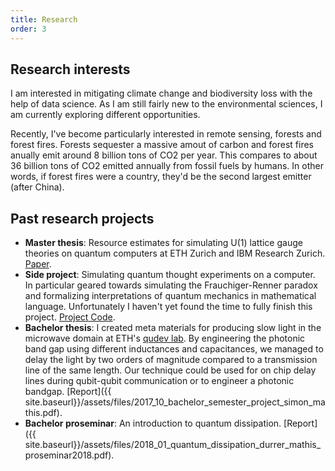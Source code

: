 ```yaml
---
title: Research
order: 3
---
```

## Research interests
I am interested in mitigating climate change and biodiversity loss with the help of data science. As I am still fairly new to the environmental sciences, I am currently exploring different opportunities.  

Recently, I've become particularly interested in remote sensing, forests and forest fires. Forests sequester a massive amout of carbon and forest fires anually emit around 8 billion tons of CO2 per year. This compares to about 36 billion tons of CO2 emitted annually from fossil fuels by humans. In other words, if forest fires were a country, they'd be the second largest emitter (after China).

## Past research projects
- __Master thesis__: Resource estimates for simulating U(1) lattice gauge theories on quantum computers at ETH Zurich and IBM Research Zurich. [Paper](https://arxiv.org/abs/2005.10271).
- __Side project__: Simulating quantum thought experiments on a computer.  
 In particular geared towards simulating the Frauchiger-Renner paradox and formalizing interpretations of quantum mechanics in mathematical language. Unfortunately I haven't yet found the time to fully finish this project. [Project Code](https://github.com/Croydon-Brixton/qthought).
- __Bachelor thesis__: I created meta materials for producing slow light in the microwave domain at ETH's [qudev lab](https://qudev.phys.ethz.ch/). By engineering the photonic band gap using different inductances and capacitances, we managed to delay the light by two orders of magnitude compared to a transmission line of the same length. Our technique could be used for on chip delay lines during qubit-qubit communication or to engineer a photonic bandgap. [Report]({{ site.baseurl}}/assets/files/2017_10_bachelor_semester_project_simon_mathis.pdf).
- __Bachelor proseminar__: An introduction to quantum dissipation. [Report]({{ site.baseurl}}/assets/files/2018_01_quantum_dissipation_durrer_mathis_proseminar2018.pdf).